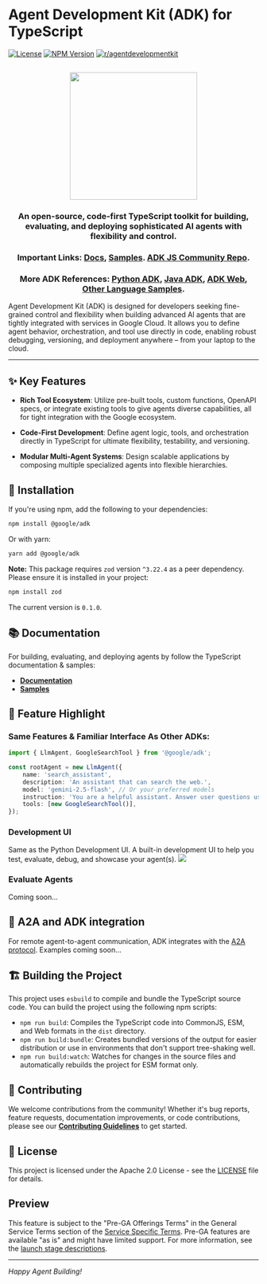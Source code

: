 # Agent Development Kit (ADK) for TypeScript

[![License](https://img.shields.io/badge/License-Apache_2.0-blue.svg)](LICENSE)
[![NPM Version](https://img.shields.io/npm/v/@google/adk)](https://www.npmjs.com/package/@google/adk)
[![r/agentdevelopmentkit](https://img.shields.io/badge/Reddit-r%2Fagentdevelopmentkit-FF4500?style=flat&logo=reddit&logoColor=white)](https://www.reddit.com/r/agentdevelopmentkit/)

<html>
    <h2 align="center">
      <img src="https://raw.githubusercontent.com/google/adk-python/main/assets/agent-development-kit.png" width="256"/>
    </h2>
    <h3 align="center">
      An open-source, code-first TypeScript toolkit for building, evaluating, and deploying sophisticated AI agents with flexibility and control.
    </h3>
    <h3 align="center">
      Important Links:
      <a href="https://google.github.io/adk-docs/">Docs</a>,
      <a href="https://github.com/google/adk-js-community/tree/main/samples">Samples</a>.
      <a href="https://github.com/google/adk-js-community/">ADK JS Community Repo</a>.
    </h3>
    <h3 align="center">
      More ADK References:
      <a href="https://github.com/google/adk-python">Python ADK</a>,
      <a href="https://github.com/google/adk-java">Java ADK</a>,
      <a href="https://github.com/google/adk-web">ADK Web</a>,
      <a href="https://github.com/google/adk-samples">Other Language Samples</a>.
    </h3>
</html>

Agent Development Kit (ADK) is designed for developers seeking fine-grained
control and flexibility when building advanced AI agents that are tightly
integrated with services in Google Cloud. It allows you to define agent
behavior, orchestration, and tool use directly in code, enabling robust
debugging, versioning, and deployment anywhere – from your laptop to the cloud.

--------------------------------------------------------------------------------

## ✨ Key Features

-   **Rich Tool Ecosystem**: Utilize pre-built tools, custom functions, OpenAPI
    specs, or integrate existing tools to give agents diverse capabilities, all
    for tight integration with the Google ecosystem.

-   **Code-First Development**: Define agent logic, tools, and orchestration
    directly in TypeScript for ultimate flexibility, testability, and versioning.

-   **Modular Multi-Agent Systems**: Design scalable applications by composing
    multiple specialized agents into flexible hierarchies.

## 🚀 Installation

If you're using npm, add the following to your dependencies:

```bash
npm install @google/adk
```

Or with yarn:

```bash
yarn add @google/adk
```

**Note:** This package requires `zod` version `^3.22.4` as a peer dependency. Please ensure it is installed in your project:
```bash
npm install zod
```

The current version is `0.1.0`.

## 📚 Documentation

For building, evaluating, and deploying agents by follow the TypeScript
documentation & samples:

*   **[Documentation](https://google.github.io/adk-docs)**
*   **[Samples](https://github.com/google/adk-samples)**

## 🏁 Feature Highlight

### Same Features & Familiar Interface As Other ADKs:

```typescript
import { LlmAgent, GoogleSearchTool } from '@google/adk';

const rootAgent = new LlmAgent({
    name: 'search_assistant',
    description: 'An assistant that can search the web.',
    model: 'gemini-2.5-flash', // Or your preferred models
    instruction: 'You are a helpful assistant. Answer user questions using Google Search when needed.',
    tools: [new GoogleSearchTool()],
});
```

### Development UI

Same as the Python Development UI.
A built-in development UI to help you test, evaluate, debug, and showcase your agent(s).
<img src="https://raw.githubusercontent.com/google/adk-python/main/assets/adk-web-dev-ui-function-call.png"/>

### Evaluate Agents

Coming soon...

## 🤖 A2A and ADK integration

For remote agent-to-agent communication, ADK integrates with the
[A2A protocol](https://github.com/google/A2A/).
Examples coming soon...

## 🏗️ Building the Project

This project uses `esbuild` to compile and bundle the TypeScript source code.
You can build the project using the following npm scripts:

*   `npm run build`: Compiles the TypeScript code into CommonJS, ESM, and Web formats in the `dist` directory.
*   `npm run build:bundle`: Creates bundled versions of the output for easier distribution or use in environments that don't support tree-shaking well.
*   `npm run build:watch`: Watches for changes in the source files and automatically rebuilds the project for ESM format only.

## 🤝 Contributing

We welcome contributions from the community! Whether it's bug reports, feature
requests, documentation improvements, or code contributions, please see our
[**Contributing Guidelines**](./CONTRIBUTING.md) to get started.

## 📄 License

This project is licensed under the Apache 2.0 License - see the
[LICENSE](LICENSE) file for details.

## Preview

This feature is subject to the "Pre-GA Offerings Terms" in the General Service
Terms section of the
[Service Specific Terms](https://cloud.google.com/terms/service-terms#1). Pre-GA
features are available "as is" and might have limited support. For more
information, see the
[launch stage descriptions](https://cloud.google.com/products?hl=en#product-launch-stages).

--------------------------------------------------------------------------------

*Happy Agent Building!*
